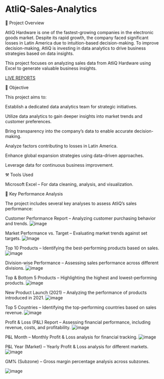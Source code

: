 # AtliQ-Sales-Analytics

📌 Project Overview

AtliQ Hardware is one of the fastest-growing companies in the electronic goods market. Despite its rapid growth, the company faced significant losses in Latin America due to intuition-based decision-making. To improve decision-making, AtliQ is investing in data analytics to drive business strategies based on data insights.

This project focuses on analyzing sales data from AtliQ Hardware using Excel to generate valuable business insights.

[LIVE REPORTS](https://1drv.ms/x/c/47a25ef2781e5338/EThTHnjyXqIggEfDEgAAAAABOUQL6Zob-r0-JtcQQVcj1g?e=yhfUya)


🎯 Objective

This project aims to:

Establish a dedicated data analytics team for strategic initiatives.

Utilize data analytics to gain deeper insights into market trends and customer preferences.

Bring transparency into the company’s data to enable accurate decision-making.

Analyze factors contributing to losses in Latin America.

Enhance global expansion strategies using data-driven approaches.

Leverage data for continuous business improvement.

⚒ Tools Used

Microsoft Excel – For data cleaning, analysis, and visualization.

📌 Key Performance Analysis

The project includes several key analyses to assess AtliQ’s sales performance:

Customer Performance Report – Analyzing customer purchasing behavior and trends.
![image](https://github.com/user-attachments/assets/e468b876-a80b-497d-8adb-e47ac8e19e47)




Market Performance vs. Target – Evaluating market trends against set targets.
![Image](https://github.com/user-attachments/assets/f33192eb-97ff-4c34-ad6f-e563293bb760)


Top 10 Products – Identifying the best-performing products based on sales.
![image](https://github.com/user-attachments/assets/0bc7f859-0868-43ce-aa7e-e8ba084eacb1)


Division-wise Performance – Assessing sales performance across different divisions.
![image](https://github.com/user-attachments/assets/8c2677bc-afaa-4e53-b104-06b1d34ad268)



Top & Bottom 5 Products – Highlighting the highest and lowest-performing products.
![image](https://github.com/user-attachments/assets/fbac6b7f-118c-4fe6-a00b-9ef10b1e2211)


New Product Launch (2021) – Analyzing the performance of products introduced in 2021.
![image](https://github.com/user-attachments/assets/90b73eda-f765-49ac-a583-ca746445f81f)



Top 5 Countries – Identifying the top-performing countries based on sales revenue.
![image](https://github.com/user-attachments/assets/16be0267-fd2c-4470-ac96-a680a6c38a88)


Profit & Loss (P&L) Report – Assessing financial performance, including revenue, costs, and profitability.
![image](https://github.com/user-attachments/assets/43818407-80ec-47b7-ab37-fdc5d1b79148)



P&L Month – Monthly Profit & Loss analysis for financial tracking.
![image](https://github.com/user-attachments/assets/4a9cf9df-a747-4797-a0a4-29bd1dacb585)


P&L Year (Market) – Yearly Profit & Loss analysis for different markets.
![image](https://github.com/user-attachments/assets/4b604984-1f3b-433a-85a9-e9fcc8ec8824)


GM% (Subzone) – Gross margin percentage analysis across subzones.

![image](https://github.com/user-attachments/assets/352d0353-0976-4b0a-8fb2-cefadf13887c)





